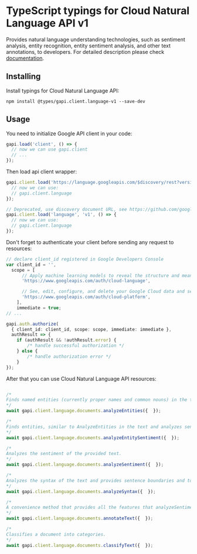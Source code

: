 # TypeScript typings for Cloud Natural Language API v1

Provides natural language understanding technologies, such as sentiment analysis, entity recognition, entity sentiment analysis, and other text annotations, to developers.
For detailed description please check [documentation](https://cloud.google.com/natural-language/).

## Installing

Install typings for Cloud Natural Language API:

```
npm install @types/gapi.client.language-v1 --save-dev
```

## Usage

You need to initialize Google API client in your code:

```typescript
gapi.load('client', () => {
  // now we can use gapi.client
  // ...
});
```

Then load api client wrapper:

```typescript
gapi.client.load('https://language.googleapis.com/$discovery/rest?version=v1', () => {
  // now we can use:
  // gapi.client.language
});
```

```typescript
// Deprecated, use discovery document URL, see https://github.com/google/google-api-javascript-client/blob/master/docs/reference.md#----gapiclientloadname----version----callback--
gapi.client.load('language', 'v1', () => {
  // now we can use:
  // gapi.client.language
});
```

Don't forget to authenticate your client before sending any request to resources:

```typescript
// declare client_id registered in Google Developers Console
var client_id = '',
  scope = [
      // Apply machine learning models to reveal the structure and meaning of text
      'https://www.googleapis.com/auth/cloud-language',

      // See, edit, configure, and delete your Google Cloud data and see the email address for your Google Account.
      'https://www.googleapis.com/auth/cloud-platform',
    ],
    immediate = true;
// ...

gapi.auth.authorize(
  { client_id: client_id, scope: scope, immediate: immediate },
  authResult => {
    if (authResult && !authResult.error) {
        /* handle successful authorization */
    } else {
        /* handle authorization error */
    }
});
```

After that you can use Cloud Natural Language API resources: <!-- TODO: make this work for multiple namespaces -->

```typescript

/*
Finds named entities (currently proper names and common nouns) in the text along with entity types, salience, mentions for each entity, and other properties.
*/
await gapi.client.language.documents.analyzeEntities({  });

/*
Finds entities, similar to AnalyzeEntities in the text and analyzes sentiment associated with each entity and its mentions.
*/
await gapi.client.language.documents.analyzeEntitySentiment({  });

/*
Analyzes the sentiment of the provided text.
*/
await gapi.client.language.documents.analyzeSentiment({  });

/*
Analyzes the syntax of the text and provides sentence boundaries and tokenization along with part of speech tags, dependency trees, and other properties.
*/
await gapi.client.language.documents.analyzeSyntax({  });

/*
A convenience method that provides all the features that analyzeSentiment, analyzeEntities, and analyzeSyntax provide in one call.
*/
await gapi.client.language.documents.annotateText({  });

/*
Classifies a document into categories.
*/
await gapi.client.language.documents.classifyText({  });
```
